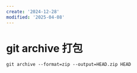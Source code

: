 ```yaml
---
create: '2024-12-28'
modified: '2025-04-08'
---
```


# git archive 打包

```shell
git archive --format=zip --output=HEAD.zip HEAD
```